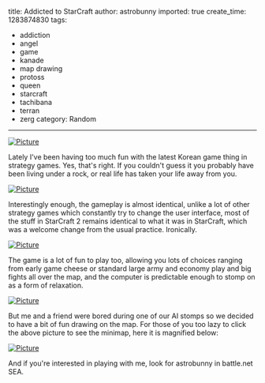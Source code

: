 title: Addicted to StarCraft
author: astrobunny
imported: true
create_time: 1283874830
tags:
- addiction
- angel
- game
- kanade
- map drawing
- protoss
- queen
- starcraft
- tachibana
- terran
- zerg
category: Random
---
 [![](wp-uploads/2010/09/wpid-52fc46d2b4df7a1e57cd823b132ca68f-500x392.jpg "Picture")](/images/wp-uploads/2010/09/wpid-52fc46d2b4df7a1e57cd823b132ca68f.jpg)  
  
Lately I've been having too much fun with the latest Korean game thing in strategy games. Yes, that's right. If you couldn't guess it you probably have been living under a rock, or real life has taken your life away from you.  
<!--more-->  
 [![](wp-uploads/2010/09/wpid-f91b9d3f05ef40d5c4164bc33bf4c21a-500x119.jpg "Picture")](/images/wp-uploads/2010/09/wpid-f91b9d3f05ef40d5c4164bc33bf4c21a.jpg)  
  
Interestingly enough, the gameplay is almost identical, unlike a lot of other strategy games which constantly try to change the user interface, most of the stuff in StarCraft 2 remains identical to what it was in StarCraft, which was a welcome change from the usual practice. Ironically.  
  
 [![](wp-uploads/2010/09/wpid-2546ca7c720a53f17153234aea3f87a7-500x412.jpg "Picture")](/images/wp-uploads/2010/09/wpid-2546ca7c720a53f17153234aea3f87a7.jpg)  
  
The game is a lot of fun to play too, allowing you lots of choices ranging from early game cheese or standard large army and economy play and big fights all over the map, and the computer is predictable enough to stomp on as a form of relaxation.  
  
 [![](wp-uploads/2010/09/wpid-Screenshot2010-09-07-23_15_591-500x312.jpg "Picture")](/images/wp-uploads/2010/09/wpid-Screenshot2010-09-07-23_15_591.jpg)  
  
But me and a friend were bored during one of our AI stomps so we decided to have a bit of fun drawing on the map. For those of you too lazy to click the above picture to see the minimap, here it is magnified below:  
  
 [![](wp-uploads/2010/09/wpid-mapmagnify-500x345.jpg "Picture")](/images/wp-uploads/2010/09/wpid-mapmagnify.jpg)  
  
And if you're interested in playing with me, look for astrobunny in battle.net SEA.